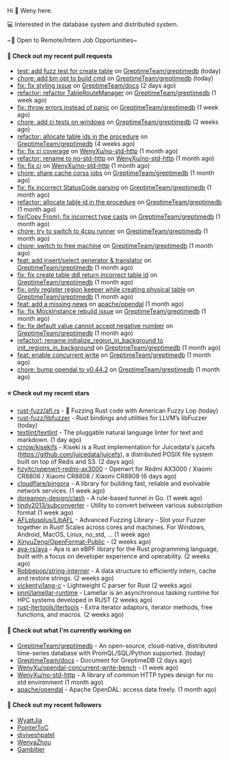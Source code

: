 Hi 👋 Weny here.

💻 Interested in the database system and distributed system.

~🍺 Open to Remote/Intern Job Opportunities~

#### 🔨 Check out my recent pull requests

- [test: add fuzz test for create table](https://github.com/GreptimeTeam/greptimedb/pull/3441) on [GreptimeTeam/greptimedb](https://github.com/GreptimeTeam/greptimedb) (today)
- [chore: add bin opt to build cmd](https://github.com/GreptimeTeam/greptimedb/pull/3440) on [GreptimeTeam/greptimedb](https://github.com/GreptimeTeam/greptimedb) (today)
- [fix: fix styling issue](https://github.com/GreptimeTeam/docs/pull/821) on [GreptimeTeam/docs](https://github.com/GreptimeTeam/docs) (2 days ago)
- [refactor: refactor TableRouteManager](https://github.com/GreptimeTeam/greptimedb/pull/3392) on [GreptimeTeam/greptimedb](https://github.com/GreptimeTeam/greptimedb) (1 week ago)
- [fix: throw errors instead of panic](https://github.com/GreptimeTeam/greptimedb/pull/3391) on [GreptimeTeam/greptimedb](https://github.com/GreptimeTeam/greptimedb) (1 week ago)
- [chore: add ci tests on windows](https://github.com/GreptimeTeam/greptimedb/pull/3303) on [GreptimeTeam/greptimedb](https://github.com/GreptimeTeam/greptimedb) (2 weeks ago)
- [refactor: allocate table ids in the procedure](https://github.com/GreptimeTeam/greptimedb/pull/3293) on [GreptimeTeam/greptimedb](https://github.com/GreptimeTeam/greptimedb) (4 weeks ago)
- [fix: fix ci coverage](https://github.com/WenyXu/no-std-http/pull/4) on [WenyXu/no-std-http](https://github.com/WenyXu/no-std-http) (1 month ago)
- [refactor: rename to no-std-http](https://github.com/WenyXu/no-std-http/pull/3) on [WenyXu/no-std-http](https://github.com/WenyXu/no-std-http) (1 month ago)
- [fix: fix ci](https://github.com/WenyXu/no-std-http/pull/2) on [WenyXu/no-std-http](https://github.com/WenyXu/no-std-http) (1 month ago)
- [chore: share cache corss jobs](https://github.com/GreptimeTeam/greptimedb/pull/3284) on [GreptimeTeam/greptimedb](https://github.com/GreptimeTeam/greptimedb) (1 month ago)
- [fix: fix incorrect StatusCode parsing](https://github.com/GreptimeTeam/greptimedb/pull/3281) on [GreptimeTeam/greptimedb](https://github.com/GreptimeTeam/greptimedb) (1 month ago)
- [refactor: allocate table id in the procedure](https://github.com/GreptimeTeam/greptimedb/pull/3271) on [GreptimeTeam/greptimedb](https://github.com/GreptimeTeam/greptimedb) (1 month ago)
- [fix(Copy From): fix incorrect type casts](https://github.com/GreptimeTeam/greptimedb/pull/3264) on [GreptimeTeam/greptimedb](https://github.com/GreptimeTeam/greptimedb) (1 month ago)
- [chore: try to switch to 4cpu runner](https://github.com/GreptimeTeam/greptimedb/pull/3258) on [GreptimeTeam/greptimedb](https://github.com/GreptimeTeam/greptimedb) (1 month ago)
- [chore: switch to free machine](https://github.com/GreptimeTeam/greptimedb/pull/3256) on [GreptimeTeam/greptimedb](https://github.com/GreptimeTeam/greptimedb) (1 month ago)
- [feat: add insert/select generator &amp; translator](https://github.com/GreptimeTeam/greptimedb/pull/3240) on [GreptimeTeam/greptimedb](https://github.com/GreptimeTeam/greptimedb) (1 month ago)
- [fix: fix create table ddl return incorrect table id](https://github.com/GreptimeTeam/greptimedb/pull/3232) on [GreptimeTeam/greptimedb](https://github.com/GreptimeTeam/greptimedb) (1 month ago)
- [fix: only register region keeper while creating physical table](https://github.com/GreptimeTeam/greptimedb/pull/3223) on [GreptimeTeam/greptimedb](https://github.com/GreptimeTeam/greptimedb) (1 month ago)
- [feat: add a missing news](https://github.com/apache/opendal/pull/4056) on [apache/opendal](https://github.com/apache/opendal) (1 month ago)
- [fix: fix MockInstance rebuild issue](https://github.com/GreptimeTeam/greptimedb/pull/3218) on [GreptimeTeam/greptimedb](https://github.com/GreptimeTeam/greptimedb) (1 month ago)
- [fix: fix default value cannot accept negative number](https://github.com/GreptimeTeam/greptimedb/pull/3217) on [GreptimeTeam/greptimedb](https://github.com/GreptimeTeam/greptimedb) (1 month ago)
- [refactor!: rename initialize_region_in_background  to init_regions_in_background](https://github.com/GreptimeTeam/greptimedb/pull/3216) on [GreptimeTeam/greptimedb](https://github.com/GreptimeTeam/greptimedb) (1 month ago)
- [feat: enable concurrent write](https://github.com/GreptimeTeam/greptimedb/pull/3214) on [GreptimeTeam/greptimedb](https://github.com/GreptimeTeam/greptimedb) (1 month ago)
- [chore: bump opendal to v0.44.2](https://github.com/GreptimeTeam/greptimedb/pull/3209) on [GreptimeTeam/greptimedb](https://github.com/GreptimeTeam/greptimedb) (1 month ago)

#### ⭐ Check out my recent stars

- [rust-fuzz/afl.rs](https://github.com/rust-fuzz/afl.rs) - 🐇 Fuzzing Rust code with American Fuzzy Lop (today)
- [rust-fuzz/libfuzzer](https://github.com/rust-fuzz/libfuzzer) - Rust bindings and utilities for LLVM’s libFuzzer (today)
- [textlint/textlint](https://github.com/textlint/textlint) - The pluggable natural language linter for text and markdown. (1 day ago)
- [crrow/kisekifs](https://github.com/crrow/kisekifs) - Kiseki is a Rust implementation for Juicedata&#39;s juicefs (https://github.com/juicedata/juicefs), a distributed POSIX file system built on top of Redis and S3.  (2 days ago)
- [hzyitc/openwrt-redmi-ax3000](https://github.com/hzyitc/openwrt-redmi-ax3000) - Openwrt for Redmi AX3000 / Xiaomi CR8806 / Xiaomi CR8808 / Xiaomi CR8809 (6 days ago)
- [cloudflare/pingora](https://github.com/cloudflare/pingora) - A library for building fast, reliable and evolvable network services. (1 week ago)
- [doreamon-design/clash](https://github.com/doreamon-design/clash) - A rule-based tunnel in Go. (1 week ago)
- [tindy2013/subconverter](https://github.com/tindy2013/subconverter) - Utility to convert between various subscription format (1 week ago)
- [AFLplusplus/LibAFL](https://github.com/AFLplusplus/LibAFL) - Advanced Fuzzing Library - Slot your Fuzzer together in Rust! Scales across cores and machines. For Windows, Android, MacOS, Linux, no_std, ... (1 week ago)
- [XinyuZeng/OpenFormat-Public](https://github.com/XinyuZeng/OpenFormat-Public) -  (2 weeks ago)
- [aya-rs/aya](https://github.com/aya-rs/aya) - Aya is an eBPF library for the Rust programming language, built with a focus on developer experience and operability. (2 weeks ago)
- [Robbepop/string-interner](https://github.com/Robbepop/string-interner) - A data structure to efficiently intern, cache and restore strings. (2 weeks ago)
- [vickenty/lang-c](https://github.com/vickenty/lang-c) - Lightweight C parser for Rust (2 weeks ago)
- [pnnl/lamellar-runtime](https://github.com/pnnl/lamellar-runtime) - Lamellar is an asynchronous tasking runtime for HPC systems developed in RUST (2 weeks ago)
- [rust-itertools/itertools](https://github.com/rust-itertools/itertools) - Extra iterator adaptors, iterator methods, free functions, and macros. (2 weeks ago)

#### 👷 Check out what I'm currently working on

- [GreptimeTeam/greptimedb](https://github.com/GreptimeTeam/greptimedb) - An open-source, cloud-native, distributed time-series database with PromQL/SQL/Python supported. (today)
- [GreptimeTeam/docs](https://github.com/GreptimeTeam/docs) - Document for GreptimeDB (2 days ago)
- [WenyXu/opendal-concurrent-write-bench](https://github.com/WenyXu/opendal-concurrent-write-bench) -  (1 week ago)
- [WenyXu/no-std-http](https://github.com/WenyXu/no-std-http) - A library of common HTTP types design for no std environment (1 month ago)
- [apache/opendal](https://github.com/apache/opendal) - Apache OpenDAL: access data freely. (1 month ago)

#### 👯 Check out my recent followers

- [WyattJia](https://github.com/WyattJia)
- [PointerToC](https://github.com/PointerToC)
- [diviyeshpatel](https://github.com/diviyeshpatel)
- [WenyaZhou](https://github.com/WenyaZhou)
- [Gambitier](https://github.com/Gambitier)


